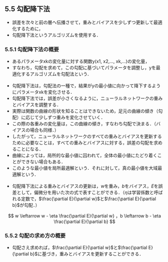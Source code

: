 [](2019/04/25)

## 5.5 勾配降下法
- 誤差を次々と前の層へ伝播させて，重みとバイアスを少しずつ更新して最適化するために，
- 勾配降下法というアルゴリズムを使用する．

### 5.5.1 勾配降下法の概要
- あるパラメータxkの変化量に対する関数y(x1, x2,..., xk,...)の変化量，
- すなわち，勾配を求めて，この勾配に基づいてパラメータを調整し，yを最適化するアルゴリズムを勾配法という．
<br></br>
- 勾配降下法は，勾配法の一種で，結果がyの最小値に向かって降下するようにパラメータxkを変化させる．
- 勾配降下法では，誤差が小さくなるように，ニューラルネットワークの重みとバイアスを調整する．
- 実際は関数の曲線の形状を知ることはできないため，足元の曲線の傾き（勾配）に応じて少しずつ重みを変化させていく．
- この際の各重みの変化量は，この曲線の傾き，すなわち勾配で決まる．（バイアスの場合も同様．）
- したがって，ニューラルネットワークのすべての重みとバイアスを更新するために必要なことは，すべての重みとバイアスに対する，誤差の勾配を求めることになる．
- 曲線によっては，局所的な最小値に囚われて，全体の最小値にたどり着くことができない場合もある．
- このような最小値を局所最適解という．それに対して，真の最小値を大域最適解という．
<br></br>
- 勾配降下法による重みとバイアスの更新は，$w$を重み，$b$をバイアス，$E$を誤差として，偏微分を用いた次の式で表すことができる．（$\eta$は学習係数と呼ばれる定数で，$\frac{\partial E}{\partial w}$と$\frac{\partial E}{\partial b}$が勾配．）

$$
w \leftarrow w - \eta \frac{\partial E}{\partial w}
，b \leftarrow b - \eta \frac{\partial E}{\partial b}
$$

### 5.5.2 勾配の求め方の概要
- 勾配さえ求めれば，$\frac{\partial E}{\partial w}$と$\frac{\partial E}{\partial b}$に基づき，重みとバイアスを更新することができる．
